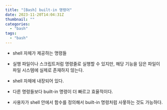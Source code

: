 ```yaml
---
title: "[Bash] built-in 명령어"
date: 2023-11-20T14:04:31Z
thumbnail: ""
categories:
  - "bash"
tags:
  - "bash"
---
```

<!--more-->

- shell 자체가 제공하는 명령들
- 실행 파일이나 스크립트처럼 명령줄로 실행할 수 있지만, 해당 기능을 담은 파일이 파일 시스템에 실제로 존재하지 않는다.
- shell 자체에 내장되어 있다.

- 다른 명령들보다 built-in 명령이 더 빠르고 효율적이다.
- 사용자가 shell 안에서 함수를 정의해서 built-in 명령처럼 사욯하는 것도 가능하다.
